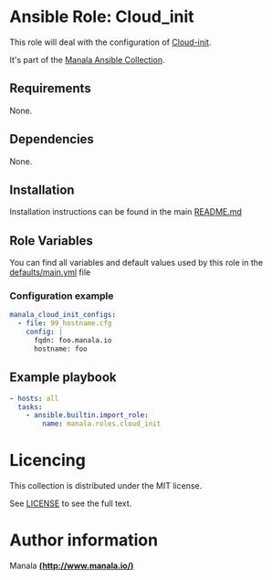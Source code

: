 # Ansible Role: Cloud_init

This role will deal with the configuration of [Cloud-init](https://cloud-init.io/).

It's part of the [Manala Ansible Collection](https://galaxy.ansible.com/manala/roles).

## Requirements

None.

## Dependencies

None.

## Installation

Installation instructions can be found in the main [README.md](https://github.com/manala/ansible-roles/blob/master/README.md)

## Role Variables

You can find all variables and default values used by this role in the [defaults/main.yml](./defaults/main.yml) file

### Configuration example

```yaml
manala_cloud_init_configs:
  - file: 99_hostname.cfg
    config: |
      fqdn: foo.manala.io
      hostname: foo
```

## Example playbook

```yaml
- hosts: all
  tasks:
    - ansible.builtin.import_role:  
        name: manala.roles.cloud_init
```

# Licencing

This collection is distributed under the MIT license.

See [LICENSE](https://opensource.org/licenses/MIT) to see the full text.

# Author information

Manala [**(http://www.manala.io/)**](http://www.manala.io)

